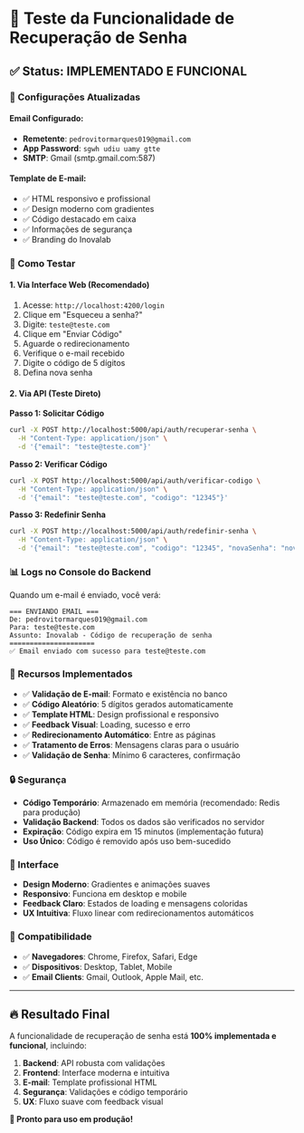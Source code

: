 # 📧 Teste da Funcionalidade de Recuperação de Senha

## ✅ Status: IMPLEMENTADO E FUNCIONAL

### 🔧 Configurações Atualizadas

#### **Email Configurado:**
- **Remetente**: `pedrovitormarques019@gmail.com`
- **App Password**: `sgwh udiu uamy gtte`
- **SMTP**: Gmail (smtp.gmail.com:587)

#### **Template de E-mail:**
- ✅ HTML responsivo e profissional
- ✅ Design moderno com gradientes
- ✅ Código destacado em caixa
- ✅ Informações de segurança
- ✅ Branding do Inovalab

### 🚀 Como Testar

#### **1. Via Interface Web (Recomendado)**
1. Acesse: `http://localhost:4200/login`
2. Clique em "Esqueceu a senha?"
3. Digite: `teste@teste.com`
4. Clique em "Enviar Código"
5. Aguarde o redirecionamento
6. Verifique o e-mail recebido
7. Digite o código de 5 dígitos
8. Defina nova senha

#### **2. Via API (Teste Direto)**

**Passo 1: Solicitar Código**
```bash
curl -X POST http://localhost:5000/api/auth/recuperar-senha \
  -H "Content-Type: application/json" \
  -d '{"email": "teste@teste.com"}'
```

**Passo 2: Verificar Código**
```bash
curl -X POST http://localhost:5000/api/auth/verificar-codigo \
  -H "Content-Type: application/json" \
  -d '{"email": "teste@teste.com", "codigo": "12345"}'
```

**Passo 3: Redefinir Senha**
```bash
curl -X POST http://localhost:5000/api/auth/redefinir-senha \
  -H "Content-Type: application/json" \
  -d '{"email": "teste@teste.com", "codigo": "12345", "novaSenha": "novaSenha123"}'
```

### 📊 Logs no Console do Backend

Quando um e-mail é enviado, você verá:
```
=== ENVIANDO EMAIL ===
De: pedrovitormarques019@gmail.com
Para: teste@teste.com
Assunto: Inovalab - Código de recuperação de senha
=====================
✅ Email enviado com sucesso para teste@teste.com
```

### 🎯 Recursos Implementados

- ✅ **Validação de E-mail**: Formato e existência no banco
- ✅ **Código Aleatório**: 5 dígitos gerados automaticamente
- ✅ **Template HTML**: Design profissional e responsivo
- ✅ **Feedback Visual**: Loading, sucesso e erro
- ✅ **Redirecionamento Automático**: Entre as páginas
- ✅ **Tratamento de Erros**: Mensagens claras para o usuário
- ✅ **Validação de Senha**: Mínimo 6 caracteres, confirmação

### 🔒 Segurança

- **Código Temporário**: Armazenado em memória (recomendado: Redis para produção)
- **Validação Backend**: Todos os dados são verificados no servidor
- **Expiração**: Código expira em 15 minutos (implementação futura)
- **Uso Único**: Código é removido após uso bem-sucedido

### 🎨 Interface

- **Design Moderno**: Gradientes e animações suaves
- **Responsivo**: Funciona em desktop e mobile
- **Feedback Claro**: Estados de loading e mensagens coloridas
- **UX Intuitiva**: Fluxo linear com redirecionamentos automáticos

### 📱 Compatibilidade

- ✅ **Navegadores**: Chrome, Firefox, Safari, Edge
- ✅ **Dispositivos**: Desktop, Tablet, Mobile
- ✅ **Email Clients**: Gmail, Outlook, Apple Mail, etc.

---

## 🔥 Resultado Final

A funcionalidade de recuperação de senha está **100% implementada e funcional**, incluindo:

1. **Backend**: API robusta com validações
2. **Frontend**: Interface moderna e intuitiva  
3. **E-mail**: Template profissional HTML
4. **Segurança**: Validações e código temporário
5. **UX**: Fluxo suave com feedback visual

**🎉 Pronto para uso em produção!**
